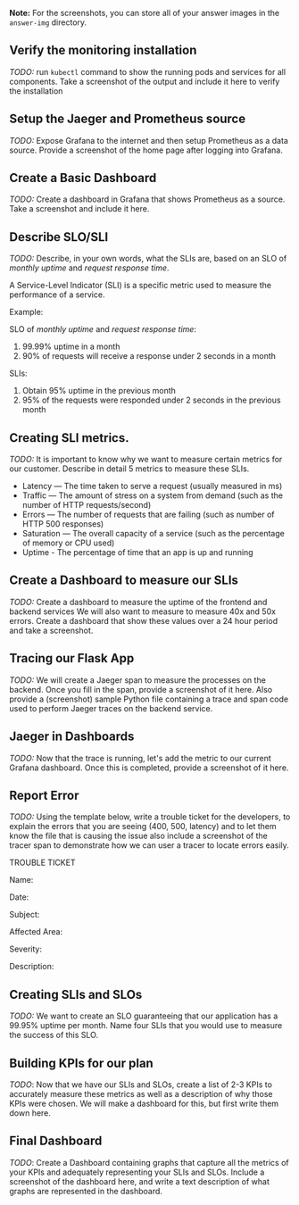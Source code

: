 **Note:** For the screenshots, you can store all of your answer images in the `answer-img` directory.

## Verify the monitoring installation

_TODO:_ run `kubectl` command to show the running pods and services for all components. Take a screenshot of the output and include it here to verify the installation

## Setup the Jaeger and Prometheus source

_TODO:_ Expose Grafana to the internet and then setup Prometheus as a data source. Provide a screenshot of the home page after logging into Grafana.

## Create a Basic Dashboard

_TODO:_ Create a dashboard in Grafana that shows Prometheus as a source. Take a screenshot and include it here.

## Describe SLO/SLI

_TODO:_ Describe, in your own words, what the SLIs are, based on an SLO of _monthly uptime_ and _request response time_.

A Service-Level Indicator (SLI) is a specific metric used to measure the performance of a service.

Example:

SLO of _monthly uptime_ and _request response time_:

1. 99.99% uptime in a month
2. 90% of requests will receive a response under 2 seconds in a month

SLIs:

1. Obtain 95% uptime in the previous month
2. 95% of the requests were responded under 2 seconds in the previous month

## Creating SLI metrics.

_TODO:_ It is important to know why we want to measure certain metrics for our customer. Describe in detail 5 metrics to measure these SLIs.

- Latency — The time taken to serve a request (usually measured in ms)
- Traffic — The amount of stress on a system from demand (such as the number of HTTP requests/second)
- Errors — The number of requests that are failing (such as number of HTTP 500 responses)
- Saturation — The overall capacity of a service (such as the percentage of memory or CPU used)
- Uptime - The percentage of time that an app is up and running

## Create a Dashboard to measure our SLIs

_TODO:_ Create a dashboard to measure the uptime of the frontend and backend services We will also want to measure to measure 40x and 50x errors. Create a dashboard that show these values over a 24 hour period and take a screenshot.

## Tracing our Flask App

_TODO:_ We will create a Jaeger span to measure the processes on the backend. Once you fill in the span, provide a screenshot of it here. Also provide a (screenshot) sample Python file containing a trace and span code used to perform Jaeger traces on the backend service.

## Jaeger in Dashboards

_TODO:_ Now that the trace is running, let's add the metric to our current Grafana dashboard. Once this is completed, provide a screenshot of it here.

## Report Error

_TODO:_ Using the template below, write a trouble ticket for the developers, to explain the errors that you are seeing (400, 500, latency) and to let them know the file that is causing the issue also include a screenshot of the tracer span to demonstrate how we can user a tracer to locate errors easily.

TROUBLE TICKET

Name:

Date:

Subject:

Affected Area:

Severity:

Description:

## Creating SLIs and SLOs

_TODO:_ We want to create an SLO guaranteeing that our application has a 99.95% uptime per month. Name four SLIs that you would use to measure the success of this SLO.

## Building KPIs for our plan

_TODO_: Now that we have our SLIs and SLOs, create a list of 2-3 KPIs to accurately measure these metrics as well as a description of why those KPIs were chosen. We will make a dashboard for this, but first write them down here.

## Final Dashboard

_TODO_: Create a Dashboard containing graphs that capture all the metrics of your KPIs and adequately representing your SLIs and SLOs. Include a screenshot of the dashboard here, and write a text description of what graphs are represented in the dashboard.
